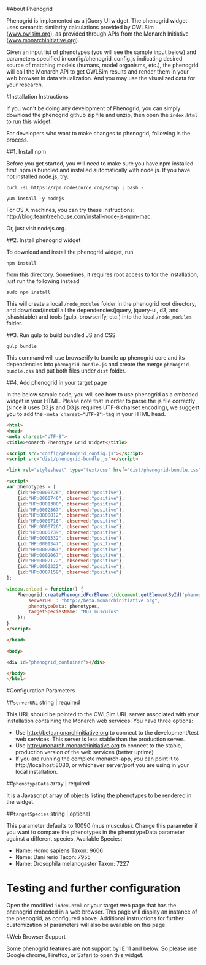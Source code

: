#About Phenogrid

Phenogrid is implemented as a jQuery UI widget. The phenogrid widget uses semantic similarity calculations provided by OWLSim (www.owlsim.org), as provided through APIs from the Monarch Initiative (www.monarchinitiative.org).

Given an input list of phenotypes (you will see the sample input below) and parameters specified in config/phenogrid_config.js indicating desired source of matching models (humans, model organisms, etc.), the phenogrid will call the Monarch API to get OWLSim results and render them in your web browser in data visualization. And you may use the visualized data for your research.

#Installation Instructions

If you won't be doing any development of Phenogrid, you can simply download the phenogrid github zip file and unzip, then open the `index.html` to run this widget. 

For developers who want to make changes to phenogrid, following is the process.

##1. Install npm

Before you get started, you will need to make sure you have npm
installed first. npm is bundled and installed automatically with
node.js. If you have not installed node.js, try:
```
curl -sL https://rpm.nodesource.com/setup | bash -

yum install -y nodejs
```

For OS X machines, you can try these instructions:
http://blog.teamtreehouse.com/install-node-js-npm-mac.

Or, just visit nodejs.org.

##2. Install phenogrid widget

To download and install the phenogrid widget, run  

```
npm install
```

from this directory.
Sometimes, it requires root access to for the installation, just run the following instead

```
sudo npm install
```

This will create a local `/node_modules` folder in the phenogrid root directory, and download/install all the dependencies(jquery, jquery-ui, d3, and jshashtable) and tools (gulp, browserify, etc.) into the local `/node_modules` folder.

##3. Run gulp to build bundled JS and CSS

```
gulp bundle
```

This command will use browserify to bundle up phenogrid core and its
dependencies into `phenogrid-bundle.js` and create the merge
`phenogrid-bundle.css` and put both files under `dist` folder. 

##4. Add phenogrid in your target page

In the below sample code, you will see how to use phenogrid as a
embeded widget in your HTML. Please note that in order to parse the js
file correctly (since it uses D3.js and D3.js requires UTF-8 charset
encoding), we suggest you to add the `<meta charset="UTF-8">` tag in
your HTML head. 

````html
<html>
<head>
<meta charset="UTF-8">
<title>Monarch Phenotype Grid Widget</title>

<script src="config/phenogrid_config.js"></script>
<script src="dist/phenogrid-bundle.js"></script>

<link rel="stylesheet" type="text/css" href="dist/phenogrid-bundle.css">

<script>
var phenotypes = [
	{id:"HP:0000726", observed:"positive"},
	{id:"HP:0000746", observed:"positive"},
	{id:"HP:0001300", observed:"positive"},
	{id:"HP:0002367", observed:"positive"},
	{id:"HP:0000012", observed:"positive"},
	{id:"HP:0000716", observed:"positive"},
	{id:"HP:0000726", observed:"positive"},
	{id:"HP:0000739", observed:"positive"},
	{id:"HP:0001332", observed:"positive"},
	{id:"HP:0001347", observed:"positive"},
	{id:"HP:0002063", observed:"positive"},
	{id:"HP:0002067", observed:"positive"},
	{id:"HP:0002172", observed:"positive"},
	{id:"HP:0002322", observed:"positive"},
	{id:"HP:0007159", observed:"positive"}
];	

window.onload = function() {
    Phenogrid.createPhenogridForElement(document.getElementById('phenogrid_container'), {
        serverURL : "http://beta.monarchinitiative.org",
        phenotypeData: phenotypes,
        targetSpeciesName: "Mus musculus"
    });
}
</script>

</head>

<body>

<div id="phenogrid_container"></div>

</body>
</html>
````

#Configuration Parameters

##`serverURL`  string | required

This URL should be pointed to the OWLSim URL server associated with your installation containing the Monarch web services. You have three options:
- Use http://beta.monarchinitiative.org to connect to the development/test web services. This server is less stable than the production server.
- Use http://monarch.monarchinitiative.org to connect to the stable, production version of the web services (better uptime)
- If you are running the complete monarch-app, you can point it to http://localhost:8080, or whichever server/port you are using in your local installation.


##`phenotypeData`  array | required

It is a Javascript array of objects listing the phenotypes to be rendered in the widget.


##`targetSpecies`  string | optional

This parameter defaults to 10090 (mus musculus). Change this parameter if you want to compare the phenotypes in the phenotypeData parameter against a different species. Available Species:
- Name: Homo sapiens Taxon: 9606
- Name: Dani rerio Taxon: 7955
- Name: Drosophila melanogaster Taxon: 7227


# Testing and further configuration

Open the modified `index.html` or your target web page that has the phenogrid embeded in a web browser. This page will
display an instance of the phenogrid, as configured above. Additional
instructions for further customization of parameters will also be
available on this page.

#Web Browser Support

Some phenogrid features are not support by IE 11 and below. So please use Google chrome, Fireffox, or Safari to open this widget.
